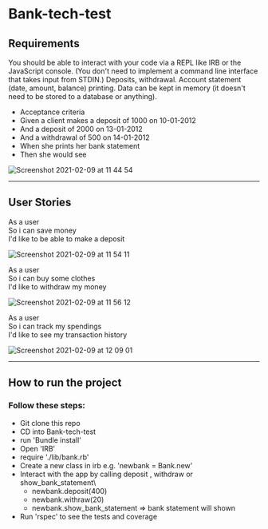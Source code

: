 # Bank-tech-test

## Requirements

You should be able to interact with your code via a REPL like IRB or the JavaScript console. (You don't need to implement a command line interface that takes input from STDIN.)
Deposits, withdrawal.
Account statement (date, amount, balance) printing.
Data can be kept in memory (it doesn't need to be stored to a database or anything).

* Acceptance criteria
* Given a client makes a deposit of 1000 on 10-01-2012
* And a deposit of 2000 on 13-01-2012
* And a withdrawal of 500 on 14-01-2012
* When she prints her bank statement
* Then she would see

![Screenshot 2021-02-09 at 11 44 54](https://user-images.githubusercontent.com/37899538/107359297-6bd62100-6acc-11eb-864b-c2371fde3b90.png)

---------------------

## User Stories 

As a user\
So i can save money\
I'd like to be able to make a deposit

![Screenshot 2021-02-09 at 11 54 11](https://user-images.githubusercontent.com/37899538/107360218-8957ba80-6acd-11eb-9e2b-875b88534f0c.png)

As a user\
So i can buy some clothes\
I'd like to withdraw my money

![Screenshot 2021-02-09 at 11 56 12](https://user-images.githubusercontent.com/37899538/107360415-d045b000-6acd-11eb-9eec-a204a1eb077a.png)

As a user\
So i can track my spendings\
I'd like to see my transaction history

![Screenshot 2021-02-09 at 12 09 01](https://user-images.githubusercontent.com/37899538/107361634-9b3a5d00-6acf-11eb-921c-55507b9e673b.png)

---------------------

## How to run the project 

### Follow these steps:

* Git clone this repo
* CD into Bank-tech-test
* run 'Bundle install'
* Open 'IRB'
* require './lib/bank.rb' 
* Create a new class in irb e.g. 'newbank = Bank.new' 
* Interact with the app by calling deposit , withdraw or show_bank_statement\
  - newbank.deposit(400)
  - newbank.withraw(20)
  - newbank.show_bank_statement => bank statement will shown
* Run 'rspec' to see the tests and coverage 

